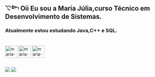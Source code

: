 ## 𓇢𓆸 Oii Eu sou a Maria Júlia,curso Técnico em Desenvolvimento de Sistemas.
###  Atualmente estou estudando Java,C++ e SQL.


###


<div style="display: inline_block"><br>
<img align="center" alt="maria-c" heigth="30" width="40" src="https://icongr.am/devicon/c-original.svg?size=128&color=f6f4f4">
<img align="center" alt="maria-c" heigth="30" width="40" src="https://icongr.am/devicon/java-original.svg?size=128&color=f6f4f4">
<img align="center" alt="maria-c" heigth="30" width="40" src="https://icongr.am/devicon/cplusplus-plain.svg?size=128&color=currentColor">
<link rel="stylesheet" type='text/css' href="https://cdn.jsdelivr.net/gh/devicons/devicon@latest/devicon.min.css" />
 <i class="devicon-azuresqldatabase-plain "></i>       
  
  
</div> 

##


###
<div>
<a href="https://linkedin.com/in/mariajúliasants" target="_blank"><img src="https://img.shields.io/badge/LinkedIn-0077B5?style=for-the-badge&logo=linkedin&logoColor=white" target="_blank"></a>
<a href = "mailto:contmariajulia@gmail.com" target="_blank"><img src= "https://img.shields.io/badge/Gmail-D14836?style=for-the-badge&logo=gmail&logoColor=white" target="_blank"></a>
</div>



